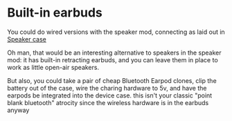 # Built-in earbuds

You could do wired versions with the speaker mod, connecting as laid out in [Speaker case](gdtnj-gxhyq-maaqr-mh7wr-rwxm6)

Oh man, that would be an interesting alternative to speakers in the speaker mod: it has built-in retracting earbuds, and you can leave them in place to work as little open-air speakers.

But also, you could take a pair of cheap Bluetooth Earpod clones, clip the battery out of the case, wire the charing hardware to 5v, and have the earpods be integrated into the device case. this isn't your classic "point blank bluetooth" atrocity since the wireless hardware is in the earbuds anyway
